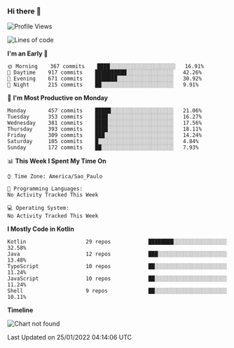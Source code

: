 ### Hi there 👋

<!--
**fernandonogueira/fernandonogueira** is a ✨ _special_ ✨ repository because its `README.md` (this file) appears on your GitHub profile.

Here are some ideas to get you started:

- 🔭 I’m currently working on ...
- 🌱 I’m currently learning ...
- 👯 I’m looking to collaborate on ...
- 🤔 I’m looking for help with ...
- 💬 Ask me about ...
- 📫 How to reach me: ...
- 😄 Pronouns: ...
- ⚡ Fun fact: ...
-->

<!--START_SECTION:waka-->
![Profile Views](http://img.shields.io/badge/Profile%20Views-1-blue)

![Lines of code](https://img.shields.io/badge/From%20Hello%20World%20I%27ve%20Written-331%20Thousand%20lines%20of%20code-blue)

**I'm an Early 🐤** 

```text
🌞 Morning    367 commits    ████░░░░░░░░░░░░░░░░░░░░░   16.91% 
🌆 Daytime    917 commits    ██████████░░░░░░░░░░░░░░░   42.26% 
🌃 Evening    671 commits    ███████░░░░░░░░░░░░░░░░░░   30.92% 
🌙 Night      215 commits    ██░░░░░░░░░░░░░░░░░░░░░░░   9.91%

```
📅 **I'm Most Productive on Monday** 

```text
Monday       457 commits    █████░░░░░░░░░░░░░░░░░░░░   21.06% 
Tuesday      353 commits    ████░░░░░░░░░░░░░░░░░░░░░   16.27% 
Wednesday    381 commits    ████░░░░░░░░░░░░░░░░░░░░░   17.56% 
Thursday     393 commits    ████░░░░░░░░░░░░░░░░░░░░░   18.11% 
Friday       309 commits    ███░░░░░░░░░░░░░░░░░░░░░░   14.24% 
Saturday     105 commits    █░░░░░░░░░░░░░░░░░░░░░░░░   4.84% 
Sunday       172 commits    ██░░░░░░░░░░░░░░░░░░░░░░░   7.93%

```


📊 **This Week I Spent My Time On** 

```text
⌚︎ Time Zone: America/Sao_Paulo

💬 Programming Languages: 
No Activity Tracked This Week

💻 Operating System: 
No Activity Tracked This Week

```

**I Mostly Code in Kotlin** 

```text
Kotlin                   29 repos            ████████░░░░░░░░░░░░░░░░░   32.58% 
Java                     12 repos            ███░░░░░░░░░░░░░░░░░░░░░░   13.48% 
TypeScript               10 repos            ██░░░░░░░░░░░░░░░░░░░░░░░   11.24% 
JavaScript               10 repos            ██░░░░░░░░░░░░░░░░░░░░░░░   11.24% 
Shell                    9 repos             ██░░░░░░░░░░░░░░░░░░░░░░░   10.11%

```


**Timeline**

![Chart not found](https://raw.githubusercontent.com/fernandonogueira/fernandonogueira/master/charts/bar_graph.png) 


 Last Updated on 25/01/2022 04:14:06 UTC
<!--END_SECTION:waka-->
